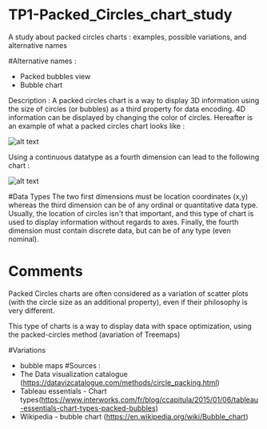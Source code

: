 # TP1-Packed_Circles_chart_study
A study about packed circles charts : examples, possible variations, and alternative names

#Alternative names :
- Packed bubbles view
- Bubble chart

Description :
A packed circles chart is a way to display 3D information using the size of circles (or bubbles) as a third property for data encoding. 4D information can be displayed by changing the color of circles. Hereafter is an example of what a packed circles chart looks like :

![alt text](https://github.com/ValentinCrr/TP1-Packed_Circle_chart_study/blob/master/TECTPackedBubbles1.png)

Using a continuous datatype as a fourth dimension can lead to the following chart :

![alt text](https://github.com/ValentinCrr/TP1-Packed_Circle_chart_study/blob/master/TECTPackedBubbles3.png)


#Data Types
The two first dimensions must be location coordinates (x,y) whereas the third dimension can be of any ordinal or quantitative data type. Usually, the location of circles isn't that important, and this type of chart is used to display information without regards to axes. Finally, the fourth dimension must contain discrete data, but can be of any type (even nominal).

# Comments

Packed Circles charts are often considered as a variation of scatter plots (with the circle size as an additional property), even if their philosophy is very different.

This type of charts is a way to display data with space optimization, using the packed-circles method (avariation of Treemaps)


#Variations 

- bubble maps
#Sources :
- The Data visualization catalogue (https://datavizcatalogue.com/methods/circle_packing.html)
- Tableau essentials - Chart types(https://www.interworks.com/fr/blog/ccapitula/2015/01/06/tableau-essentials-chart-types-packed-bubbles)
- Wikipedia - bubble chart (https://en.wikipedia.org/wiki/Bubble_chart)